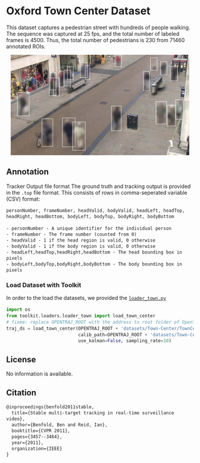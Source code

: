 # Oxford Town Center Dataset
This dataset captures a pedestrian street with hundreds of people walking. The sequence was captured at 25 fps, and the total number of labeled frames is 4500. Thus, the total number of pedestrians is 230 from 71460 annotated ROIs.

<p align='center'>
  <img src='reference.jpg' width='480px'\>
</p>

## Annotation
Tracker Output file format
The ground truth and tracking output is provided in the `.top` file format. This consists of rows in comma-seperated variable (CSV) format:
```
personNumber, frameNumber, headValid, bodyValid, headLeft, headTop, headRight, headBottom, bodyLeft, bodyTop, bodyRight, bodyBottom

- personNumber - A unique identifier for the individual person
- frameNumber - The frame number (counted from 0)
- headValid - 1 if the head region is valid, 0 otherwise
- bodyValid - 1 if the body region is valid, 0 otherwise
- headLeft,headTop,headRight,headBottom - The head bounding box in pixels
- bodyLeft,bodyTop,bodyRight,bodyBottom - The body bounding box in pixels
```

### Load Dataset with Toolkit
In order to the load the datasets, we provided the [`loader_town.py`](../../toolkit/loaders/loader_town.py)

```python
import os
from toolkit.loaders.loader_town import load_town_center
# fixme: replace OPENTRAJ_ROOT with the address to root folder of OpenTraj
traj_ds = load_town_center(OPENTRAJ_ROOT + 'datasets/Town-Center/TownCentre-groundtruth-top.txt',
                           calib_path=OPENTRAJ_ROOT + 'datasets/Town-Center/TownCentre-calibration-ci.txt',
                           use_kalman=False, sampling_rate=10)

```

## License
No information is available.

## Citation
```
@inproceedings{benfold2011stable,
  title={Stable multi-target tracking in real-time surveillance video},
  author={Benfold, Ben and Reid, Ian},
  booktitle={CVPR 2011},
  pages={3457--3464},
  year={2011},
  organization={IEEE}
}
```
